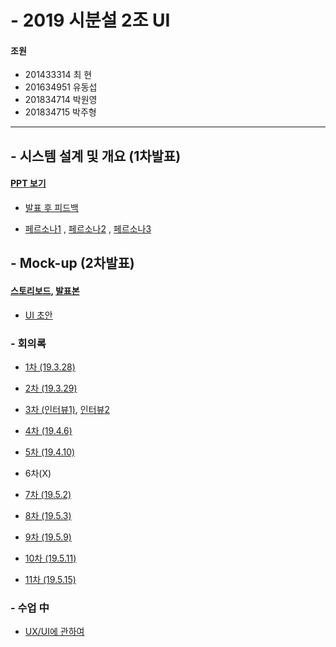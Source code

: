 # - 2019 시분설 2조 UI

#### 조원
- 201433314 최  현
- 201634951 유동섭
- 201834714 박원영
- 201834715 박주형


***

## - 시스템 설계 및 개요 (1차발표)
#### [__PPT 보기__](https://1drv.ms/p/s!AoTcRiOEPeaPiWGPqBw-u3ezNbhc)
   - [발표 후 피드백](https://drive.google.com/file/d/1TOy4jvTxdFAOAJuowxIeyGAJCSPcUN_M/view?usp=sharing)
   
  - [페르소나1](https://docs.google.com/document/d/177oF40yOXLBwBvzYbC-PbweqGM_7tttTZ4rnGomwWe8/edit?usp=sharing) , [페르소나2](https://drive.google.com/file/d/1N5T9e9iMX8qOMJrmIrrApUZ9ymDws71v/view?usp=sharing) , [페르소나3](https://drive.google.com/file/d/1N7D8F-4TaIxScIJrRejJj56mv-tMlNN_/view?usp=sharing)
  
## - Mock-up (2차발표)
#### [스토리보드](https://1drv.ms/p/s!AoTcRiOEPeaPiVmRq-CGxtiJTwCS), [발표본](https://1drv.ms/p/s!AoTcRiOEPeaPiWP4DF9MQETKbvQA)
   
   - [UI 초안](https://drive.google.com/file/d/1s3AxALfG90qx0ubY6BRRbWhNnQLxfNzQ/view?usp=sharing)
  
### - 회의록
  - [1차 (19.3.28)](https://docs.google.com/document/d/1btrzG0bbsF_OfzqA8BQCIPBE6a0q6FF0kYlY8lrOnic/edit)
  
  - [2차 (19.3.29)](https://docs.google.com/document/d/10gZpeLDWKJ6YW66WU2zsfpvRUVhR3dmXluSL1hZotww/edit)
  
  - [3차 (인터뷰1)](https://docs.google.com/document/d/1MtXaeVBTLfm3oooIh5DEiE0T3BL1YRM3ryg2nt0ULjI/edit), [인터뷰2](https://drive.google.com/file/d/1xsjymboYJcasrW2ZIBypmtSELSpsMMt_/view?usp=sharing)
  
  - [4차 (19.4.6)](https://docs.google.com/document/d/1TBCH-Wl45r3nIii8mdSIG9TFVxaqfkbrOag1hfwz2DU/edit)
  
  - [5차 (19.4.10)](https://docs.google.com/document/d/18LB59pu9QPmBn6wG5xLp8RnFxPe0Zz-Cs0GtMqKac6I/edit)
  
  - 6차(X)
  
  - [7차 (19.5.2)](https://docs.google.com/document/d/1ucbw4PCyvRPSkU49yYTxV5KRDKxUeWKGuUPCmmXLYmw/edit)
  
  - [8차 (19.5.3)](https://docs.google.com/document/d/1KZnJ20u1q9H1Ic0SgImWMjd2JeKwC8uLtSyrrp1cNLo/edit)
  
  - [9차 (19.5.9)](https://docs.google.com/document/d/1gFeZSFTROjKXT6HqH5TzHeqPE9zBpsUboeCSWF11azI/edit)
  
  - [10차 (19.5.11)](https://docs.google.com/document/d/1_HZBI9uWgh2nZ7TtBvl_-U4Kk20z9g-M78ZqR6WUSxk/edit)
  
  - [11차 (19.5.15)](https://docs.google.com/document/d/1MfqRVNyYCXrYxeL4TRYxD4SNHG_1uRbzHRDphwO5I0A/edit)
  
### - 수업 中
  - [UX/UI에 관하여](https://drive.google.com/file/d/1oWhewaJG3bQ9wo1C4IlCcvjg4WLgFSR3/view?usp=sharing)
